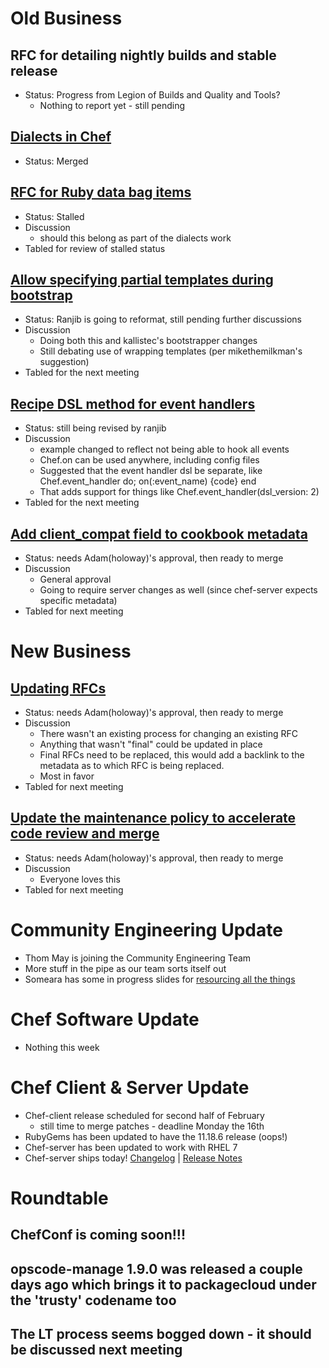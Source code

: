 # Old Business
## RFC for detailing nightly builds and stable release
* Status: Progress from Legion of Builds and Quality and Tools?
  * Nothing to report yet - still pending

## [Dialects in Chef](https://github.com/opscode/chef-rfc/pull/71)
* Status: Merged

## [RFC for Ruby data bag items](https://github.com/opscode/chef-rfc/pull/79)      
* Status: Stalled 
* Discussion
  * should this belong as part of the dialects work
* Tabled for review of stalled status

## [Allow specifying partial templates during bootstrap](https://github.com/opscode/chef-rfc/pull/82)
* Status: Ranjib is going to reformat, still pending further discussions
* Discussion
  *  Doing both this and kallistec's bootstrapper changes
  *  Still debating use of wrapping templates (per mikethemilkman's suggestion)
* Tabled for the next meeting
  
## [Recipe DSL method for event handlers](https://github.com/opscode/chef-rfc/pull/83)
* Status: still being revised by ranjib
* Discussion
  * example changed to reflect not being able to hook all events
  * Chef.on can be used anywhere, including config files
  * Suggested that the event handler dsl be separate, like Chef.event_handler do; on(:event_name) {code} end
  * That adds support for things like Chef.event_handler(dsl_version: 2)
* Tabled for the next meeting

## [Add client_compat field to cookbook metadata](https://github.com/opscode/chef-rfc/pull/84)
* Status: needs Adam(holoway)'s approval, then ready to merge
* Discussion
  * General approval
  * Going to require server changes as well (since chef-server expects specific metadata)
* Tabled for next meeting

# New Business

## [Updating RFCs](https://github.com/chef/chef-rfc/pull/85)
* Status: needs Adam(holoway)'s approval, then ready to merge
* Discussion
  * There wasn't an existing process for changing an existing RFC
  * Anything that wasn't "final" could be updated in place
  * Final RFCs need to be replaced, this would add a backlink to the metadata as to which RFC is being replaced.
  * Most in favor
* Tabled for next meeting

## [Update the maintenance policy to accelerate code review and merge](https://github.com/chef/chef-rfc/pull/88)
* Status: needs Adam(holoway)'s approval, then ready to merge
* Discussion
  * Everyone loves this 
* Tabled for next meeting

# Community Engineering Update
* Thom May is joining the Community Engineering Team
* More stuff in the pipe as our team sorts itself out
* Someara has some in progress slides for [resourcing all the things](http://www.slideshare.net/someara/cfgmgntcamp-2015)

# Chef Software Update
* Nothing this week

# Chef Client & Server Update
* Chef-client release scheduled for second half of February
  * still time to merge patches - deadline Monday the 16th
* RubyGems has been updated to have the 11.18.6 release (oops!)
* Chef-server has been updated to work with RHEL 7
* Chef-server ships today! [Changelog](https://github.com/chef/opscode-omnibus/blob/12.0.3/CHANGELOG.md) | [Release Notes](https://github.com/chef/opscode-omnibus/blob/12.0.3/RELEASE_NOTES.md)

# Roundtable
## ChefConf is coming soon!!!
## opscode-manage 1.9.0 was released a couple days ago which brings it to packagecloud under the 'trusty' codename too
## The LT process seems bogged down - it should be discussed next meeting
